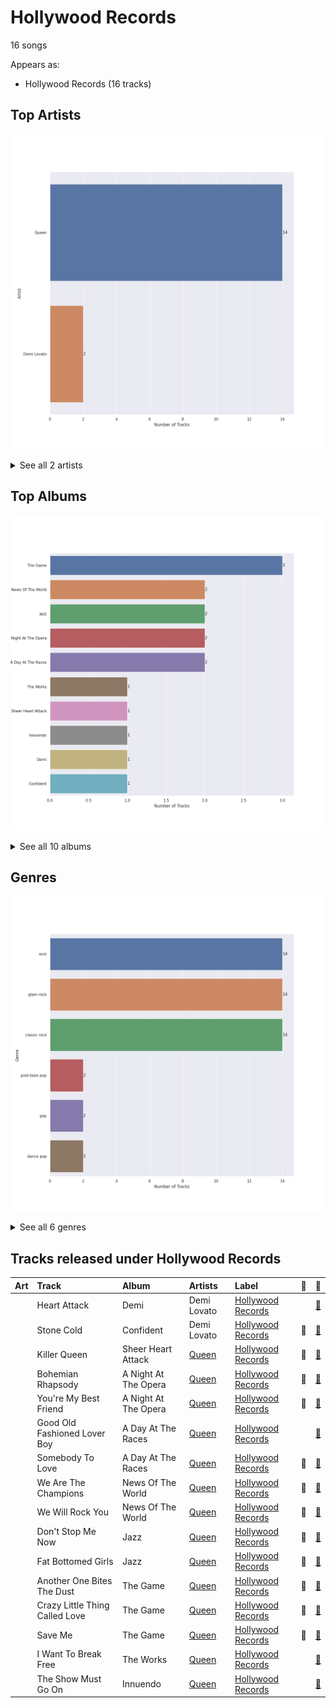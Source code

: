 # Hollywood Records

16 songs

Appears as:
- Hollywood Records (16 tracks)

## Top Artists

![Bar chart of top 2 artists](../images/labels/hollywood_records/artists.png)


<details>
<summary>See all 2 artists</summary>

| Number of Tracks | Art | Artist | 🔗 |
|---:|:---|:---|:---|
| 14 | <img src="https://i.scdn.co/image/b040846ceba13c3e9c125d68389491094e7f2982" alt="" width="50" /> | [Queen](../artists/queen.md) | [🔗](https://open.spotify.com/artist/1dfeR4HaWDbWqFHLkxsg1d) |
| 2 | <img src="https://i.scdn.co/image/ab6761610000e5eb6659b1cb61936bd7bcb229a2" alt="" width="50" /> | Demi Lovato | [🔗](https://open.spotify.com/artist/6S2OmqARrzebs0tKUEyXyp) |

</details>


## Top Albums

![Bar chart of top 10 albums](../images/labels/hollywood_records/albums.png)


<details>
<summary>See all 10 albums</summary>

| Number of Tracks | Art | Album | Release Date | 🔗 |
|---:|:---|:---|:---|:---|
| 3 | <img src="https://i.scdn.co/image/ab67616d0000b2737bf7ee0ed15bef2699900a6b" alt="" width="50" /> | The Game | 1980-06-27 | [🔗](https://open.spotify.com/album/1h0j80HhdzIMsUGUFiVkqa) |
| 2 | <img src="https://i.scdn.co/image/ab67616d0000b27346493b86589030cc39ce1bf2" alt="" width="50" /> | News Of The World | 1977-10-28 | [🔗](https://open.spotify.com/album/3TKTjR4E3LAMfRsPeRsNhT) |
| 2 | <img src="https://i.scdn.co/image/ab67616d0000b2735e5bfba76defb59b3acf6c47" alt="" width="50" /> | Jazz | 1978-11-10 | [🔗](https://open.spotify.com/album/5X3rA8To5GDOeIWdQyMEcE) |
| 2 | <img src="https://i.scdn.co/image/ab67616d0000b27395ca1a6d0a8ec540e876cdf2" alt="" width="50" /> | A Night At The Opera | 1975-11-21 | [🔗](https://open.spotify.com/album/3KCJzwKOdBxDu6TKaFPqM9) |
| 2 | <img src="https://i.scdn.co/image/ab67616d0000b27369c47467a7964a67d6dbcf14" alt="" width="50" /> | A Day At The Races | 1976-12-10 | [🔗](https://open.spotify.com/album/3f45rzbU4dYQBTV9v5RFBB) |
| 1 | <img src="https://i.scdn.co/image/ab67616d0000b27398a0577da5896bcc66521861" alt="" width="50" /> | The Works | 1984-02-27 | [🔗](https://open.spotify.com/album/0FbnXAGmgmWBmNthZSgm43) |
| 1 | <img src="https://i.scdn.co/image/ab67616d0000b2739bf8e3a3c31986c1c0536532" alt="" width="50" /> | Sheer Heart Attack | 1974-11-08 | [🔗](https://open.spotify.com/album/4yO8TpSaJtUKkkjmsA4VXf) |
| 1 | <img src="https://i.scdn.co/image/ab67616d0000b27350dcdcb73b5bbff6d3136131" alt="" width="50" /> | Innuendo | 1991-02-04 | [🔗](https://open.spotify.com/album/5yAM3CcaXF6DPRJW3oL6Ya) |
| 1 | <img src="https://i.scdn.co/image/ab67616d0000b273aadb13ae608f6af20528409b" alt="" width="50" /> | Demi | 2013-01-01 | [🔗](https://open.spotify.com/album/6Kssm2LosQ0WyLukFZkEG5) |
| 1 | <img src="https://i.scdn.co/image/ab67616d0000b273ed164cf1c10f028e8f528784" alt="" width="50" /> | Confident | 2015-01-01 | [🔗](https://open.spotify.com/album/56yYgfX6M5FlpETfyZSHkn) |

</details>


## Genres

![Bar chart of top 6 genres](../images/labels/hollywood_records/genres.png)


<details>
<summary>See all 6 genres</summary>

| Number of Tracks | Genre |
|---:|:---|
| 14 | [rock](../genres/rock.md) |
| 14 | glam rock |
| 14 | [classic rock](../genres/classic_rock.md) |
| 2 | [post-teen pop](../genres/post_teen_pop.md) |
| 2 | [pop](../genres/pop.md) |
| 2 | [dance pop](../genres/dance_pop.md) |

</details>


## Tracks released under Hollywood Records

| Art | Track | Album | Artists | Label | 💚 | 🔗 |
|:---|:---|:---|:---|:---|:---|:---|
| <img src="https://i.scdn.co/image/ab67616d0000b273aadb13ae608f6af20528409b" alt="" width="50" /> | Heart Attack | Demi | Demi Lovato | [Hollywood Records](hollywood_records.md) | | [🔗](https://open.spotify.com/track/1V6gIisPpYqgFeWbMLI0bA) |
| <img src="https://i.scdn.co/image/ab67616d0000b273ed164cf1c10f028e8f528784" alt="" width="50" /> | Stone Cold | Confident | Demi Lovato | [Hollywood Records](hollywood_records.md) | 💚 | [🔗](https://open.spotify.com/track/3by8IfnW9dZ2t4pZw1WVxz) |
| <img src="https://i.scdn.co/image/ab67616d0000b2739bf8e3a3c31986c1c0536532" alt="" width="50" /> | Killer Queen | Sheer Heart Attack | [Queen](../artists/queen.md) | [Hollywood Records](hollywood_records.md) | 💚 | [🔗](https://open.spotify.com/track/1KPMTL3BRLBWrNY8fveVy6) |
| <img src="https://i.scdn.co/image/ab67616d0000b27395ca1a6d0a8ec540e876cdf2" alt="" width="50" /> | Bohemian Rhapsody | A Night At The Opera | [Queen](../artists/queen.md) | [Hollywood Records](hollywood_records.md) | 💚 | [🔗](https://open.spotify.com/track/6fPm2XMi51l5GCEp19HscL) |
| <img src="https://i.scdn.co/image/ab67616d0000b27395ca1a6d0a8ec540e876cdf2" alt="" width="50" /> | You're My Best Friend | A Night At The Opera | [Queen](../artists/queen.md) | [Hollywood Records](hollywood_records.md) | 💚 | [🔗](https://open.spotify.com/track/48BA17CGTzcm85ULSTg5AO) |
| <img src="https://i.scdn.co/image/ab67616d0000b27369c47467a7964a67d6dbcf14" alt="" width="50" /> | Good Old Fashioned Lover Boy | A Day At The Races | [Queen](../artists/queen.md) | [Hollywood Records](hollywood_records.md) | | [🔗](https://open.spotify.com/track/3e9w80AUq0mT9Nrq471kLx) |
| <img src="https://i.scdn.co/image/ab67616d0000b27369c47467a7964a67d6dbcf14" alt="" width="50" /> | Somebody To Love | A Day At The Races | [Queen](../artists/queen.md) | [Hollywood Records](hollywood_records.md) | 💚 | [🔗](https://open.spotify.com/track/79M91zIoaIrm073sACpOtr) |
| <img src="https://i.scdn.co/image/ab67616d0000b27346493b86589030cc39ce1bf2" alt="" width="50" /> | We Are The Champions | News Of The World | [Queen](../artists/queen.md) | [Hollywood Records](hollywood_records.md) | 💚 | [🔗](https://open.spotify.com/track/4kzvAGJirpZ9ethvKZdJtg) |
| <img src="https://i.scdn.co/image/ab67616d0000b27346493b86589030cc39ce1bf2" alt="" width="50" /> | We Will Rock You | News Of The World | [Queen](../artists/queen.md) | [Hollywood Records](hollywood_records.md) | 💚 | [🔗](https://open.spotify.com/track/0a9sd6MEXZXIPHk0fAxpZ4) |
| <img src="https://i.scdn.co/image/ab67616d0000b2735e5bfba76defb59b3acf6c47" alt="" width="50" /> | Don't Stop Me Now | Jazz | [Queen](../artists/queen.md) | [Hollywood Records](hollywood_records.md) | 💚 | [🔗](https://open.spotify.com/track/43DHLzDkncpby82Po5jlOZ) |
| <img src="https://i.scdn.co/image/ab67616d0000b2735e5bfba76defb59b3acf6c47" alt="" width="50" /> | Fat Bottomed Girls | Jazz | [Queen](../artists/queen.md) | [Hollywood Records](hollywood_records.md) | 💚 | [🔗](https://open.spotify.com/track/39sH8Fl415P7O8GRP1Td6Z) |
| <img src="https://i.scdn.co/image/ab67616d0000b2737bf7ee0ed15bef2699900a6b" alt="" width="50" /> | Another One Bites The Dust | The Game | [Queen](../artists/queen.md) | [Hollywood Records](hollywood_records.md) | 💚 | [🔗](https://open.spotify.com/track/291RmMazWAmDitFuD6NJCv) |
| <img src="https://i.scdn.co/image/ab67616d0000b2737bf7ee0ed15bef2699900a6b" alt="" width="50" /> | Crazy Little Thing Called Love | The Game | [Queen](../artists/queen.md) | [Hollywood Records](hollywood_records.md) | 💚 | [🔗](https://open.spotify.com/track/2NpKgRCZfFb8fVmvk16iMx) |
| <img src="https://i.scdn.co/image/ab67616d0000b2737bf7ee0ed15bef2699900a6b" alt="" width="50" /> | Save Me | The Game | [Queen](../artists/queen.md) | [Hollywood Records](hollywood_records.md) | 💚 | [🔗](https://open.spotify.com/track/5xDFYRukUOamdjnFoM3RoW) |
| <img src="https://i.scdn.co/image/ab67616d0000b27398a0577da5896bcc66521861" alt="" width="50" /> | I Want To Break Free | The Works | [Queen](../artists/queen.md) | [Hollywood Records](hollywood_records.md) | | [🔗](https://open.spotify.com/track/1IVZX29ZuEXng3ChRnp3tL) |
| <img src="https://i.scdn.co/image/ab67616d0000b27350dcdcb73b5bbff6d3136131" alt="" width="50" /> | The Show Must Go On | Innuendo | [Queen](../artists/queen.md) | [Hollywood Records](hollywood_records.md) | | [🔗](https://open.spotify.com/track/3m86qx7aIeqFcYcQ1UXUvP) |
